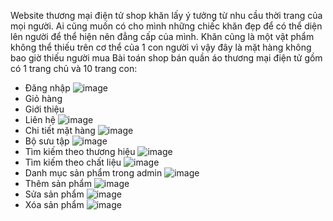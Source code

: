 Website thương mại điện tử shop khăn lấy ý tưởng từ nhu cầu thời trang của mọi người. Ai cũng muốn có cho mình những chiếc khăn đẹp để có thể diện lên người để thể hiện nên đẳng cấp của mình. Khăn cũng là một vật phẩm không thể thiếu trên cơ thể của 1 con người vì vậy đây là mặt hàng không bao giờ thiếu người mua
Bài toán shop bán quần áo thương mại điện tử gồm có 1 trang chủ và 10 trang con:
-	Đăng nhập ![image](https://github.com/Wnav26/WebBanKhanASP.NET/assets/149143049/9fb405bc-9ade-4402-8197-c3d54c1898da)
-	Giỏ hàng 
-	Giới thiệu
-	Liên hệ
![image](https://github.com/Wnav26/WebBanKhanASP.NET/assets/149143049/347900c1-471d-4b34-a0d5-5cb5ea430150)
-	Chi tiết mặt hàng ![image](https://github.com/Wnav26/WebBanKhanASP.NET/assets/149143049/ffb99c20-252f-4783-b1df-1bf72a0f80ef)
-	Bộ sưu tập ![image](https://github.com/Wnav26/WebBanKhanASP.NET/assets/149143049/93cf0cf0-6e91-429a-8a2f-409b2254aa37)
-	Tìm kiếm theo thương hiệu ![image](https://github.com/Wnav26/WebBanKhanASP.NET/assets/149143049/fdbd2bbb-83bb-4f3d-88e3-b5ff6a5edf7b)
-	Tìm kiếm theo chất liệu ![image](https://github.com/Wnav26/WebBanKhanASP.NET/assets/149143049/b979b1d0-3d75-4521-a2b1-65276857f862)
- Danh mục sản phẩm trong admin ![image](https://github.com/Wnav26/WebBanKhanASP.NET/assets/149143049/13df11fd-2680-43f6-b980-a8f01f7d521b)
-	Thêm sản phẩm ![image](https://github.com/Wnav26/WebBanKhanASP.NET/assets/149143049/9682913f-0565-4b7b-a6b8-7a86764456c7)
-	Sửa sản phẩm ![image](https://github.com/Wnav26/WebBanKhanASP.NET/assets/149143049/ce2e9601-53ea-4cc5-9de4-5ca227bed0d6)
-	Xóa sản phẩm ![image](https://github.com/Wnav26/WebBanKhanASP.NET/assets/149143049/c14f035d-527e-4e24-88b6-5de28ed7654f)


